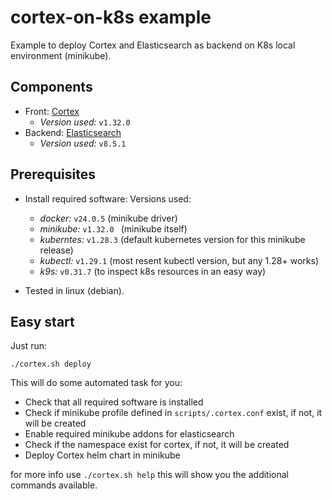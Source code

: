 # cortex-on-k8s example

Example to deploy Cortex and Elasticsearch as backend on K8s local environment (minikube).

## Components
 * Front: [Cortex](https://docs.strangebee.com/cortex/)
   * *Version used:* `v1.32.0`
 * Backend: [Elasticsearch](https://www.elastic.co/elasticsearch)
   * *Version used:* `v8.5.1`

## Prerequisites

* Install required software:
Versions used:
  * *docker:* `v24.0.5` (minikube driver)
  * *minikube:* `v1.32.0 ` (minikube itself)
  * *kuberntes:* `v1.28.3` (default kubernetes version for this minikube release)
  * *kubectl:* `v1.29.1` (most resent kubectl version, but any 1.28+ works)
  * *k9s:* `v0.31.7` (to inspect k8s resources in an easy way)

* Tested in linux (debian).
  
## Easy start

Just run:
```
./cortex.sh deploy
```
This will do some automated task for you:
  * Check that all required software is installed
  * Check if minikube profile defined in `scripts/.cortex.conf` exist, if not, it will be created
  * Enable required minikube addons for elasticsearch
  * Check if the namespace exist for cortex, if not, it will be created
  * Deploy Cortex helm chart in minikube

for more info use `./cortex.sh help` this will show you the additional commands available.
